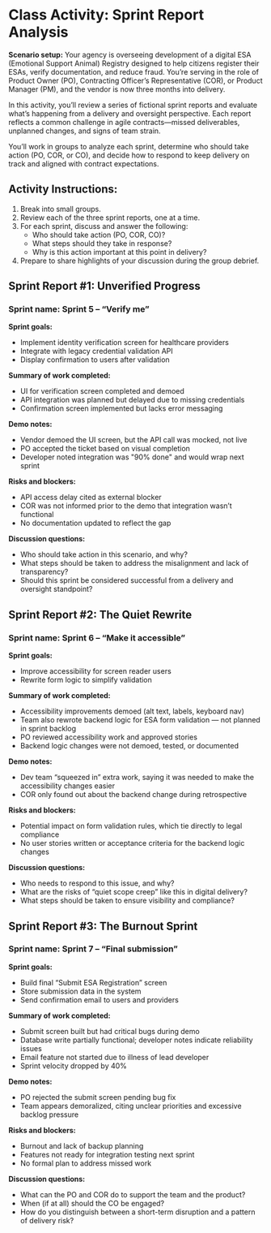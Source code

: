 # Class Activity: Sprint Report Analysis 

**Scenario setup:** Your agency is overseeing development of a digital ESA (Emotional Support Animal) Registry designed to help citizens register their ESAs, verify documentation, and reduce fraud. You’re serving in the role of Product Owner (PO), Contracting Officer’s Representative (COR), or Product Manager (PM), and the vendor is now three months into delivery.

In this activity, you’ll review a series of fictional sprint reports and evaluate what’s happening from a delivery and oversight perspective. Each report reflects a common challenge in agile contracts—missed deliverables, unplanned changes, and signs of team strain.

You’ll work in groups to analyze each sprint, determine who should take action (PO, COR, or CO), and decide how to respond to keep delivery on track and aligned with contract expectations.

## Activity Instructions: 

1. Break into small groups.  
2. Review each of the three sprint reports, one at a time.  
3. For each sprint, discuss and answer the following:  
   * Who should take action (PO, COR, CO)?  
   * What steps should they take in response?  
   * Why is this action important at this point in delivery?  
4. Prepare to share highlights of your discussion during the group debrief.

## Sprint Report #1: Unverified Progress

### Sprint name: Sprint 5 – “Verify me”

**Sprint goals:**

* Implement identity verification screen for healthcare providers  
* Integrate with legacy credential validation API  
* Display confirmation to users after validation

**Summary of work completed:**

* UI for verification screen completed and demoed  
* API integration was planned but delayed due to missing credentials  
* Confirmation screen implemented but lacks error messaging

**Demo notes:**

* Vendor demoed the UI screen, but the API call was mocked, not live  
* PO accepted the ticket based on visual completion  
* Developer noted integration was "90% done" and would wrap next sprint

**Risks and blockers:**

* API access delay cited as external blocker  
* COR was not informed prior to the demo that integration wasn’t functional  
* No documentation updated to reflect the gap

**Discussion questions:**

* Who should take action in this scenario, and why?  
* What steps should be taken to address the misalignment and lack of transparency?  
* Should this sprint be considered successful from a delivery and oversight standpoint?

## Sprint Report #2: The Quiet Rewrite

### Sprint name: Sprint 6 – “Make it accessible”

**Sprint goals:**

* Improve accessibility for screen reader users  
* Rewrite form logic to simplify validation

**Summary of work completed:**

* Accessibility improvements demoed (alt text, labels, keyboard nav)  
* Team also rewrote backend logic for ESA form validation — not planned in sprint backlog  
* PO reviewed accessibility work and approved stories  
* Backend logic changes were not demoed, tested, or documented

**Demo notes:**

* Dev team “squeezed in” extra work, saying it was needed to make the accessibility changes easier  
* COR only found out about the backend change during retrospective

**Risks and blockers:**

* Potential impact on form validation rules, which tie directly to legal compliance  
* No user stories written or acceptance criteria for the backend logic changes

**Discussion questions:**

* Who needs to respond to this issue, and why?  
* What are the risks of “quiet scope creep” like this in digital delivery?  
* What steps should be taken to ensure visibility and compliance?  

## Sprint Report #3: The Burnout Sprint

### Sprint name: Sprint 7 – “Final submission”  

**Sprint goals:**

* Build final “Submit ESA Registration” screen  
* Store submission data in the system  
* Send confirmation email to users and providers

**Summary of work completed:**

* Submit screen built but had critical bugs during demo  
* Database write partially functional; developer notes indicate reliability issues  
* Email feature not started due to illness of lead developer  
* Sprint velocity dropped by 40%

**Demo notes:**

* PO rejected the submit screen pending bug fix  
* Team appears demoralized, citing unclear priorities and excessive backlog pressure

**Risks and blockers:**

* Burnout and lack of backup planning  
* Features not ready for integration testing next sprint  
* No formal plan to address missed work

**Discussion questions:**

* What can the PO and COR do to support the team and the product?  
* When (if at all) should the CO be engaged?  
* How do you distinguish between a short-term disruption and a pattern of delivery risk?
